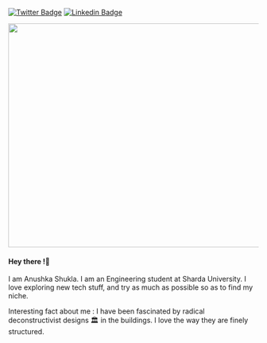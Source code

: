 [![Twitter Badge](http://img.shields.io/badge/-@anushka-1ca0f1?style=social&logo=twitter&logoColor=blue&link=https://twitter.com/anushka4120)](https://twitter.com/anushka4120) [![Linkedin Badge](https://img.shields.io/badge/-Anushka-blue?style=social&logo=Linkedin&logoColor=blue&link=https://www.linkedin.com/in/anushka-shukla-055b3a169/)](https://www.linkedin.com/in/anushka-shukla-055b3a169/)

<p align="center">
  <img width="1005" height="450" src="https://github.com/Anushka-shukla/AnushkaShukla/blob/master/new%20.png">
</p>

#### Hey there !:orange_heart:

I am Anushka Shukla. I am an Engineering student at Sharda University. I love exploring new tech stuff, and try as much as possible so as to find my niche.

Interesting fact about me : I have been fascinated by radical deconstructivist designs :classical_building: in the buildings. I love the way they are finely structured.
